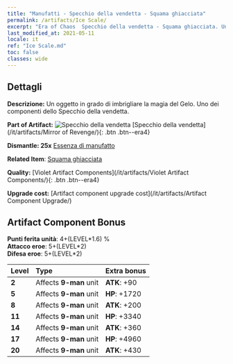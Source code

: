 ```yaml
---
title: "Manufatti - Specchio della vendetta - Squama ghiacciata"
permalink: /artifacts/Ice Scale/
excerpt: "Era of Chaos  Specchio della vendetta - Squama ghiacciata. Un oggetto in grado di imbrigliare la magia del Gelo. Uno dei componenti dello Specchio della vendetta."
last_modified_at: 2021-05-11
locale: it
ref: "Ice Scale.md"
toc: false
classes: wide
---
```




## Dettagli

 **Descrizione:** Un oggetto in grado di imbrigliare la magia del Gelo. Uno dei componenti dello Specchio della vendetta.

 **Part of Artifact:** ![Specchio della vendetta](/images/t/icon_artifact_35.png) [Specchio della vendetta](/it/artifacts/Mirror of Revenge/){: .btn .btn--era4}

 **Dismantle: 25x** [Essenza di manufatto](/ItemsIT/con_905/)

 **Related Item**: [Squama ghiacciata](/ItemsIT/art_141/)

 **Quality:** [Violet Artifact Components](/it/artifacts/Violet Artifact Components/){: .btn .btn--era4}

 **Upgrade cost:** [Artifact component upgrade cost](/it/artifacts/Artifact Component Upgrade/)

## Artifact Component Bonus

  **Punti ferita unità**: 4+(LEVEL\*1.6) %<br/>**Attacco eroe**: 5+(LEVEL\*2)<br/>**Difesa eroe**: 5+(LEVEL\*2)

  |  Level  | Type |    Extra bonus  | 
  |:--------|:-----|:----------------| 
  | **2** | Affects **9-man** unit | **ATK**: +90 | 
  | **5** | Affects **9-man** unit | **HP**: +1720 | 
  | **8** | Affects **9-man** unit | **ATK**: +200 | 
  | **11** | Affects **9-man** unit | **HP**: +3340 | 
  | **14** | Affects **9-man** unit | **ATK**: +360 | 
  | **17** | Affects **9-man** unit | **HP**: +4960 | 
  | **20** | Affects **9-man** unit | **ATK**: +430 | 

